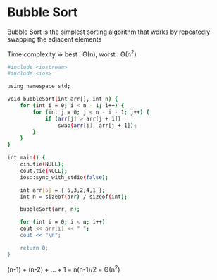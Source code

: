 # Bubble Sort

Bubble Sort is the simplest sorting algorithm that works by repeatedly swapping the adjacent elements

Time complexity => best : Θ(n), worst : Θ(n<sup>2</sup>)

```bash
#include <iostream>
#include <ios>

using namespace std;

void bubbleSort(int arr[], int n) {
    for (int i = 0; i < n - 1; i++) {
        for (int j = 0; j < n - i - 1; j++) {
            if (arr[j] > arr[j + 1])
                swap(arr[j], arr[j + 1]);
        }
    }
}

int main() {
    cin.tie(NULL);
    cout.tie(NULL);
    ios::sync_with_stdio(false);

    int arr[5] = { 5,3,2,4,1 };
    int n = sizeof(arr) / sizeof(int);

    bubbleSort(arr, n);

    for (int i = 0; i < n; i++)
    cout << arr[i] << " ";
    cout << "\n";

    return 0;
}
```
(n-1) + (n-2) + … + 1 = n(n-1)/2 = Θ(n<sup>2</sup>)